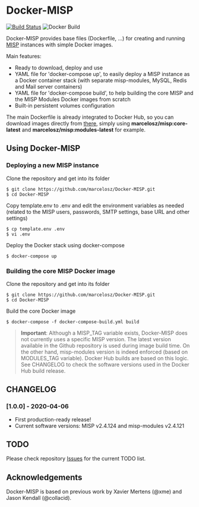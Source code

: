 # Docker-MISP
[![Build Status](https://travis-ci.org/marcelosz/Docker-MISP.svg?branch=master)](https://travis-ci.org/marcelosz/Docker-MISP)
![Docker Build](https://github.com/marcelosz/Docker-MISP/workflows/Docker%20Image%20CI/badge.svg)

Docker-MISP provides base files (Dockerfile, ...) for creating and running [MISP](http://www.misp-project.org) instances with simple Docker images.

Main features:
- Ready to download, deploy and use
- YAML file for 'docker-compose up', to easily deploy a MISP instance as a Docker container stack (with separate misp-modules, MySQL, Redis and Mail server containers)
- YAML file for 'docker-compose build', to help building the core MISP and the MISP Modules Docker images from scratch
- Built-in persistent volumes configuration

The main Dockerfile is already integrated to Docker Hub, so you can download images directly from [there](https://hub.docker.com/repository/docker/marcelosz/misp), simply using **marcelosz/misp:core-latest** and **marcelosz/misp:modules-latest** for example.

## Using Docker-MISP
### Deploying a new MISP instance
Clone the repository and get into its folder
```
$ git clone https://github.com/marcelosz/Docker-MISP.git
$ cd Docker-MISP
```
Copy template.env to .env and edit the environment variables as needed (related to the MISP users, passwords, SMTP settings, base URL and other settings)
```
$ cp template.env .env
$ vi .env
```
Deploy the Docker stack using docker-compose
```
$ docker-compose up
```

### Building the core MISP Docker image
Clone the repository and get into its folder
```
$ git clone https://github.com/marcelosz/Docker-MISP.git
$ cd Docker-MISP
```
Build the core Docker image
```
$ docker-compose -f docker-compose-build.yml build
```
> **Important**:
> Although a MISP_TAG variable exists, Docker-MISP does not currently uses a specific MISP version. The latest version available in the Github repository is used during image build time. On the other hand, misp-modules version is indeed enforced (based on MODULES_TAG variable).
> Docker Hub builds are based on this logic. See CHANGELOG to check the software versions used in the Docker Hub build release.

## CHANGELOG
### \[1.0.0\] - 2020-04-06
  - First production-ready release!
  - Current software versions: MISP v2.4.124 and misp-modules v2.4.121

## TODO
Please check repository [Issues](https://github.com/marcelosz/Docker-MISP/issues) for the current TODO list.


## Acknowledgements
Docker-MISP is based on previous work by Xavier Mertens (@xme) and Jason Kendall (@collacid).
